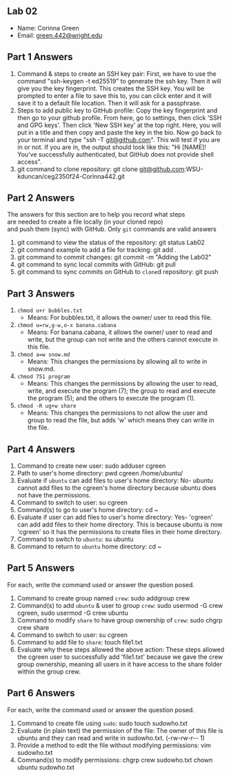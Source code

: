 ## Lab 02

- Name: Corinna Green
- Email: green.442@wright.edu

## Part 1 Answers

1. Command & steps to create an SSH key pair: First, we have to use the command "ssh-keygen -t ed25519" to generate the ssh key. Then it will give you the key fingerprint. This creates the SSH key. You will be prompted to enter a file to save this to, you can click enter and it will save it to a default file location. Then it will ask for a passphrase.
2. Steps to add public key to GitHub profile: Copy the key fingerprint and then go to your github profile. From here, go to settings, then click 'SSH and GPG keys'. Then click 'New SSH key' at the top right. Here, you will put in a title and then copy and paste the key in the bio. Now go back to your terminal and type "ssh -T git@github.com". This will test if you are in or not. If you are in, the output should look like this: "Hi [NAME]! You've successfully authenticated, but GitHub does not provide shell access". 
3. git command to clone repository: git clone git@github.com:WSU-kduncan/ceg2350f24-Corinna442.git

## Part 2 Answers

The answers for this section are to help you record what steps  
are needed to create a file locally (in your cloned repo)  
and push them (sync) with GitHub.  Only `git` commands are 
valid answers

1. git command to view the status of the repository: git status Lab02
2. git command example to add a file for tracking: git add .
3. git command to commit changes: git commit -m "Adding the Lab02"
4. git command to sync local commits with GitHub: git pull
5. git command to sync commits on GitHub to `clone`d repository: git push

## Part 3 Answers

1. `chmod u+r bubbles.txt`
    - Means: For bubbles.txt, it allows the owner/ user to read this file.
2. `chmod u=rw,g-w,o-x banana.cabana`
    - Means: For banana.cabana, it allows the owner/ user to read and write, but the group can not write and the others cannot execute in this file.
3. `chmod a=w snow.md`
    - Means: This changes the permissions by allowing all to write in snow.md. 
4. `chmod 751 program`
    - Means: This changes the permissions by allowing the user to read, write, and execute the program (7); the group to read and execute the program (5); and the others to execute the program (1).
5. `chmod -R ug+w share`
    - Means: This changes the permissions to not allow the user and group to read the file, but adds 'w' which means they can write in the file. 

## Part 4 Answers

1. Command to create new user: sudo adduser cgreen
2. Path to user's home directory: pwd cgreen /home/ubuntu/
3. Evaluate if `ubuntu` can add files to user's home directory: No- ubuntu cannot add files to the cgreen's home directory because ubuntu does not have the permissions.
4. Command to switch to user: su cgreen
5. Command(s) to go to user's home directory: cd ~
6. Evaluate if user can add files to user's home directory: Yes- 'cgreen' can add add files to their home directory. This is because ubuntu is now 'cgreen' so it has the permissions to create files in their home directory.
7. Command to switch to `ubuntu`: su ubuntu
8. Command to return to `ubuntu` home directory: cd ~

## Part 5 Answers

For each, write the command used or answer the question posed.

1. Command to create group named `crew`: sudo addgroup crew
2. Command(s) to add `ubuntu` & user to group `crew`: sudo usermod -G crew cgreen, sudo usermod -G crew ubuntu
3. Command to modify `share` to have group ownership of `crew`: sudo chgrp crew share
4. Command to switch to user: su cgreen
5. Command to add file to `share`: touch file1.txt
6. Evaluate why these steps allowed the above action: These steps allowed the cgreen user to successfully add 'file1.txt' because we gave the crew group ownership, meaning all users in it have access to the share folder within the group crew.

## Part 6 Answers

For each, write the command used or answer the question posed.

1. Command to create file using `sudo`: sudo touch sudowho.txt
2. Evaluate (in plain text) the permission of the file: The owner of this file is ubuntu and they can read and write in sudowho.txt. (-rw-rw-r-- 1)
3. Provide a method to edit the file without modifying permissions: vim sudowho.txt
4. Command(s) to modify permissions: chgrp crew sudowho.txt
                                        chown ubuntu sudowho.txt

